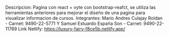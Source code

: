 Descripcion: Pagina con react + vyte con bootstrap-reafct, se utiliza las herramientas anteriores para mejorar el diseño de una pagina para visualizar informacion de cursos.
Integrantes: Mario Andres Culajay Roldan - Carnet: 9490-22-5771 Y Samuel Estuardo España Son - Carnet: 9490-22-11789
Link Netlify: https://luxury-fairy-f8ce5b.netlify.app/
